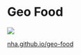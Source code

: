 # Geo Food

![](http://nha.github.io/geo-food/demo.gif)

[nha.github.io/geo-food](http://nha.github.io/geo-food)
